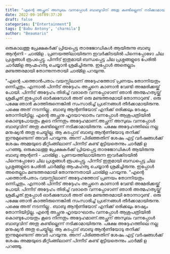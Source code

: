 ```yaml
---
title: "എന്റെ അച്ഛന് അസുഖം വന്നപ്പോള്‍ ബാബുവിന് അതു കണ്ടില്ലെന്ന് നടിക്കാമായിരുന്നു, പക്ഷേ അദ്ദേഹത്തിലെ നല്ല മനുഷ്യന്‍ അതു ചെയ്തില്ല"
date: 2022-09-16T09:37:20
draft: false
categories: ["Entertainment"]
tags: ['Babu Antony', 'charmila']
author: "Beaumaris"
---
```


ഒരുകാലത്തു പ്രേക്ഷകർക്ക് പ്രിയപ്പെട്ട താരജോഡികൾ ആയിരുന്നു ബാബു ആന്റണി - ചാര്മിള . പ്രണയത്തിലായിരുന്ന ഇവർക്കിടയിൽ പിന്നെപ്പോഴോ ചില പ്രശ്നങ്ങൾ രൂപപ്പെട്ടു. പിന്നീട് ഇതുമായി ബന്ധപ്പെട്ട ചില പ്രശ്നങ്ങളുടെ പേരിൽ ചാർമ്മിള ആഹ്മഹത്യ ചെയ്യാൻ ശ്രമിച്ചിരുന്നു. ഇപ്പോൾ അതെല്ലാം മണ്ടത്തരമായി തോന്നുന്നതായി ചാര്മിള പറയുന്നു.

"എന്റെ പത്തൊന്‍പതാം വയസ്സിലാണ് അദ്ദേഹത്തോട് പ്രണയം തോന്നിയതും ഒന്നിച്ചതും. എന്നാല്‍ പിന്നീട് അദ്ദേഹം അച്ഛനെ കാണാന്‍ വേണ്ടി അമേരിക്കയ്ക്ക് പോയി. പിന്നീട് അദ്ദേഹം തിരിച്ച് വരാതെ വന്നപ്പോഴാണ് ഞാന്‍ അത്മഹത്യയ്ക്ക് ശ്രമിച്ചത്.ഇപ്പോള്‍ ഓര്‍ക്കുമ്പോള്‍ അത് ഒരു മണ്ടത്തരമായി തോന്നാറുണ്ട് . ഒരു പക്ഷേ ഞാന്‍ കാത്തിരുന്നെങ്കില്‍ സംസാരിച്ച് പ്രശ്‌നങ്ങള്‍ തീര്‍ക്കാമായിരുന്നു. പക്ഷെ അത് നടന്നില്ല . ബാബു ആന്റണിയോട് എനിക്ക് ഒരിക്കലും ദേഷ്യം തോന്നിയിട്ടില്ല. എന്റെ അച്ഛനു ഹൃദയാഘാതം വന്നപ്പോള്‍ ആശുപത്രിയില്‍ കൊണ്ടുപോയതും കൂടെ നിന്നതും അദ്ദേഹമാണ്.അച്ഛന് അസുഖം വന്നപ്പോള്‍ ബാബുവിന് അതു കണ്ടില്ലെന്ന് നടിക്കാമായിരുന്നു. പക്ഷേ അദ്ദേഹത്തിലെ നല്ല മനുഷ്യന്‍ അതു ചെയ്തില്ല. ആ കടപ്പാട് ബാബു ആന്റണിയോടു തനിക്ക് ഇന്നുമുണ്ടെന്ന് അവര്‍ പറയുന്നു. അന്ന് പിരിഞ്ഞതിന് ശേഷം എട്ട് വര്‍ഷങ്ങള്‍ക്ക് ശേഷം അമ്മയുടെ മീറ്റിംങ്ങിലാണ് പിന്നീട് കണ്ട് മുട്ടിയതെന്നും ചാര്‍മ്മി ള പറഞ്ഞു.
ഒരുകാലത്തു പ്രേക്ഷകർക്ക് പ്രിയപ്പെട്ട താരജോഡികൾ ആയിരുന്നു ബാബു ആന്റണി - ചാര്മിള . പ്രണയത്തിലായിരുന്ന ഇവർക്കിടയിൽ പിന്നെപ്പോഴോ ചില പ്രശ്നങ്ങൾ രൂപപ്പെട്ടു. പിന്നീട് ഇതുമായി ബന്ധപ്പെട്ട ചില പ്രശ്നങ്ങളുടെ പേരിൽ ചാർമ്മിള ആഹ്മഹത്യ ചെയ്യാൻ ശ്രമിച്ചിരുന്നു. ഇപ്പോൾ അതെല്ലാം മണ്ടത്തരമായി തോന്നുന്നതായി ചാര്മിള പറയുന്നു. "എന്റെ പത്തൊന്‍പതാം വയസ്സിലാണ് അദ്ദേഹത്തോട് പ്രണയം തോന്നിയതും ഒന്നിച്ചതും. എന്നാല്‍ പിന്നീട് അദ്ദേഹം അച്ഛനെ കാണാന്‍ വേണ്ടി അമേരിക്കയ്ക്ക് പോയി. പിന്നീട് അദ്ദേഹം തിരിച്ച് വരാതെ വന്നപ്പോഴാണ് ഞാന്‍ അത്മഹത്യയ്ക്ക് ശ്രമിച്ചത്.ഇപ്പോള്‍ ഓര്‍ക്കുമ്പോള്‍ അത് ഒരു മണ്ടത്തരമായി തോന്നാറുണ്ട് . ഒരു പക്ഷേ ഞാന്‍ കാത്തിരുന്നെങ്കില്‍ സംസാരിച്ച് പ്രശ്‌നങ്ങള്‍ തീര്‍ക്കാമായിരുന്നു. പക്ഷെ അത് നടന്നില്ല . ബാബു ആന്റണിയോട് എനിക്ക് ഒരിക്കലും ദേഷ്യം തോന്നിയിട്ടില്ല. എന്റെ അച്ഛനു ഹൃദയാഘാതം വന്നപ്പോള്‍ ആശുപത്രിയില്‍ കൊണ്ടുപോയതും കൂടെ നിന്നതും അദ്ദേഹമാണ്.അച്ഛന് അസുഖം വന്നപ്പോള്‍ ബാബുവിന് അതു കണ്ടില്ലെന്ന് നടിക്കാമായിരുന്നു. പക്ഷേ അദ്ദേഹത്തിലെ നല്ല മനുഷ്യന്‍ അതു ചെയ്തില്ല. ആ കടപ്പാട് ബാബു ആന്റണിയോടു തനിക്ക് ഇന്നുമുണ്ടെന്ന് അവര്‍ പറയുന്നു. അന്ന് പിരിഞ്ഞതിന് ശേഷം എട്ട് വര്‍ഷങ്ങള്‍ക്ക് ശേഷം അമ്മയുടെ മീറ്റിംങ്ങിലാണ് പിന്നീട് കണ്ട് മുട്ടിയതെന്നും ചാര്‍മ്മി ള പറഞ്ഞു.
